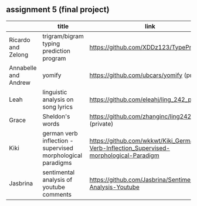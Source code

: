 ## assignment 5 (final project)


|  |	title	 |link |
| ------------ | ------------ | ------------  |
| Ricardo and Zelong |  trigram/bigram typing prediction program  | https://github.com/XDDz123/TypePred  |
| Annabelle and Andrew | yomify | https://github.com/ubcars/yomify  (private) |
| Leah  | linguistic analysis on song lyrics | https://github.com/eleahj/ling_242_project |
| Grace  | Sheldon's words  | https://github.com/zhanginc/ling242Project (private) |
| Kiki | german verb inflection - supervised morphological paradigms |https://github.com/wkkwt/Kiki_German-Verb-Inflection_Supervised-morphological-Paradigm|
| Jasbrina | sentimental analysis of youtube comments | https://github.com/Jasbrina/Sentimental-Analysis-Youtube|
